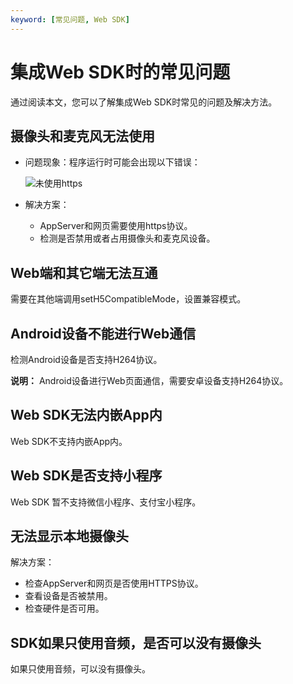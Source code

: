 ```yaml
---
keyword: [常见问题, Web SDK]
---
```


# 集成Web SDK时的常见问题

通过阅读本文，您可以了解集成Web SDK时常见的问题及解决方法。

## 摄像头和麦克风无法使用

-   问题现象：程序运行时可能会出现以下错误：

    ![未使用https](https://static-aliyun-doc.oss-accelerate.aliyuncs.com/assets/img/zh-CN/6341158951/p63712.jpeg)

-   解决方案：
    -   AppServer和网页需要使用https协议。
    -   检测是否禁用或者占用摄像头和麦克风设备。

## Web端和其它端无法互通

需要在其他端调用setH5CompatibleMode，设置兼容模式。

## Android设备不能进行Web通信

检测Android设备是否支持H264协议。

**说明：** Android设备进行Web页面通信，需要安卓设备支持H264协议。

## Web SDK无法内嵌App内

Web SDK不支持内嵌App内。

## Web SDK是否支持小程序

Web SDK 暂不支持微信小程序、支付宝小程序。

## 无法显示本地摄像头

解决方案：

-   检查AppServer和网页是否使用HTTPS协议。
-   查看设备是否被禁用。
-   检查硬件是否可用。

## SDK如果只使用音频，是否可以没有摄像头

如果只使用音频，可以没有摄像头。

